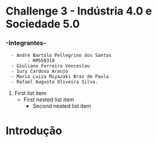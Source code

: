# Challenge 3 - Indústria 4.0 e Sociedade 5.0 

### -Integrantes-
      - André Bartolo Pellegrino dos Santos
            - RM558319
      - Giuliano Ferreira Venceslau
      - Iury Cardoso Araujo
      - Maria Luiza Miyazaki Braz de Paula
      - Rafael Augusto Oliveira Silva.

1. First list item
   - First nested list item
     - Second nested list item
# Introdução

